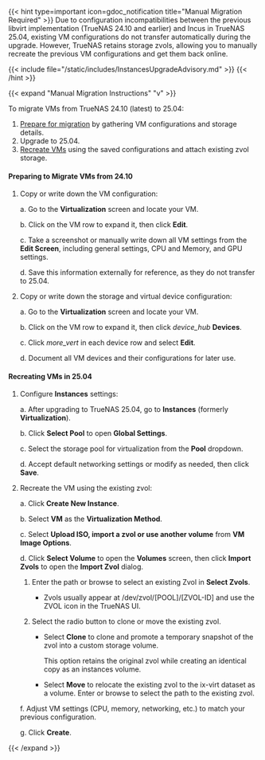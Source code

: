 &NewLine;

{{< hint type=important icon=gdoc_notification title="Manual Migration Required" >}}
Due to configuration incompatibilities between the previous libvirt implementation (TrueNAS 24.10 and earlier) and Incus in TrueNAS 25.04, existing VM configurations do not transfer automatically during the upgrade.
However, TrueNAS retains storage zvols, allowing you to manually recreate the previous VM configurations and get them back online.

{{< include file="/static/includes/InstancesUpgradeAdvisory.md" >}}
{{< /hint >}}

{{< expand "Manual Migration Instructions" "v" >}}

To migrate VMs from TrueNAS 24.10 (latest) to 25.04:

1. [Prepare for migration](#preparing-to-migrate-vms-from-2410) by gathering VM configurations and storage details.
2. Upgrade to 25.04.
3. [Recreate VMs](#recreating-vms-in-2504) using the saved configurations and attach existing zvol storage.

#### Preparing to Migrate VMs from 24.10

1. Copy or write down the VM configuration:

   a. Go to the **Virtualization** screen and locate your VM.

   b. Click on the VM row to expand it, then click <span class="iconify" data-icon="mdi:pencil"></span> **Edit**.

   c. Take a screenshot or manually write down all VM settings from the **Edit Screen**, including general settings, CPU and Memory, and GPU settings.

   d. Save this information externally for reference, as they do not transfer to 25.04.

2. Copy or write down the storage and virtual device configuration:

   a. Go to the **Virtualization** screen and locate your VM.

   b. Click on the VM row to expand it, then click <i class="material-icons" aria-hidden="true" title="Devices">device_hub</i> **Devices**.

   c. Click <i class="material-icons" aria-hidden="true" title="System Update">more_vert</i> in each device row and select **Edit**.

   d. Document all VM devices and their configurations for later use.

#### Recreating VMs in 25.04

1. Configure **Instances** settings:

   a. After upgrading to TrueNAS 25.04, go to **Instances** (formerly **Virtualization**).

   b. Click **Select Pool** to open **Global Settings**.

   c. Select the storage pool for virtualization from the **Pool** dropdown.

   d. Accept default networking settings or modify as needed, then click **Save**.

2. Recreate the VM using the existing zvol:

   a. Click **Create New Instance**.

   b. Select **VM** as the **Virtualization Method**.

   c. Select **Upload ISO, import a zvol or use another volume** from **VM Image Options**.

   d. Click **Select Volume** to open the **Volumes** screen, then click **Import Zvols** to open the **Import Zvol** dialog.

      1. Enter the path or browse to select an existing Zvol in **Select Zvols**.

         - Zvols usually appear at <file>/dev/zvol/[POOL]/[ZVOL-ID]</file> and use the <span class="iconify" data-icon="mdi:database">ZVOL</span> icon in the TrueNAS UI.

      2. Select the radio button to clone or move the existing zvol.

         - Select **Clone** to clone and promote a temporary snapshot of the zvol into a custom storage volume.

            This option retains the original zvol while creating an identical copy as an instances volume.

         - Select **Move** to relocate the existing zvol to the ix-virt dataset as a volume. Enter or browse to select the path to the existing zvol.

   f. Adjust VM settings (CPU, memory, networking, etc.) to match your previous configuration.

   g. Click **Create**.

{{< /expand >}}
